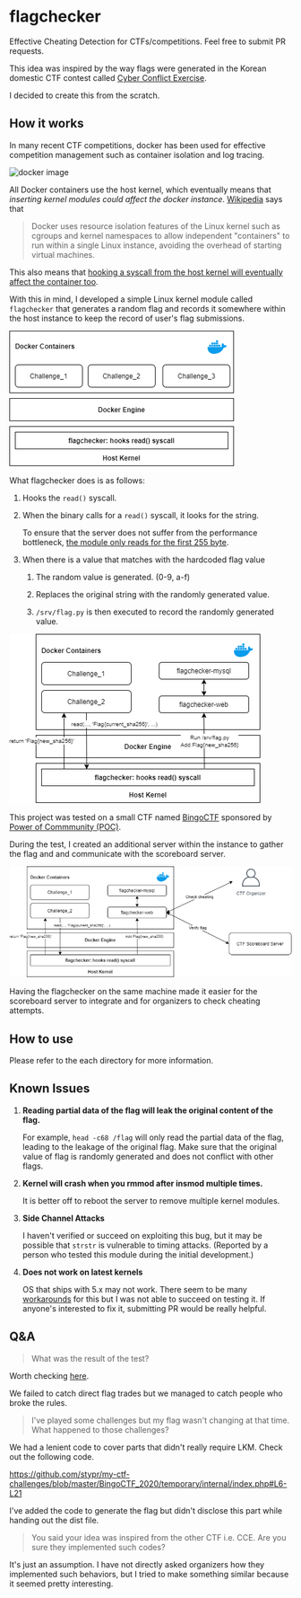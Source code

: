 # flagchecker

Effective Cheating Detection for CTFs/competitions. Feel free to submit PR requests.

This idea was inspired by the way flags were generated in the Korean domestic CTF contest called [Cyber Conflict Exercise](https://www.cstec.kr/cce2020/).

I decided to create this from the scratch.




## How it works

In many recent CTF competitions, docker has been used for effective competition management such as container isolation and log tracing.



![docker image](https://i.stack.imgur.com/ydLN6.png)



All Docker containers use the host kernel, which eventually means that *inserting kernel modules could affect the docker instance*. [Wikipedia](http://en.wikipedia.org/wiki/Docker_(software)) says that

> Docker uses resource isolation features of the Linux kernel such as cgroups and kernel namespaces to allow independent "containers" to run within a single Linux instance, avoiding the overhead of starting virtual machines.



This also means that <u>hooking a syscall from the host kernel will eventually affect the container too</u>.

With this in mind, I developed a simple Linux kernel module called `flagchecker` that generates a random flag and records it somewhere within the host instance to keep the record of user's flag submissions.

![patched-docker-structure](./docs/docker1.png)



What flagchecker does is as follows:

1. Hooks the `read()` syscall.

2. When the binary calls for a `read()` syscall, it looks for the string.

   To ensure that the server does not suffer from the performance bottleneck, <u>the module only reads for the first 255 byte</u>.

3. When there is a value that matches with the hardcoded flag value

   1. The random value is generated. (0-9, a-f)

   2. Replaces the original string with the randomly generated value.

   3. `/srv/flag.py` is then executed to record the randomly generated value.

      

![docker2](docs/docker2.png)



This project was tested on a small CTF named [BingoCTF](https://bingo.hypwnlab.com/) sponsored by [Power of Commmunity (POC)](http://powerofcommunity.net/).

During the test, I created an additional server within the instance to gather the flag and and communicate with the scoreboard server.

![docker3](docs/docker3.png)

Having the flagchecker on the same machine made it easier for the scoreboard server to integrate and for organizers to check cheating attempts.



## How to use

Please refer to the each directory for more information.



## Known Issues

1. **Reading partial data of the flag will leak the original content of the flag.**

   For example,  `head -c68 /flag` will only read the partial data of the flag, leading to the leakage of the original flag.
   Make sure that the original value of flag is randomly generated and does not conflict with other flags.

2. **Kernel will crash when you rmmod after insmod multiple times.**

   It is better off to reboot the server to remove multiple kernel modules.
   
3. **Side Channel Attacks**

   I haven't verified or succeed on exploiting this bug, but it may be possible that `strstr` is vulnerable to timing attacks.
   (Reported by a person who tested this module during the initial development.)


4. **Does not work on latest kernels**

   OS that ships with 5.x may not work.
   There seem to be many [workarounds](https://jm33.me/hook-system-calls-in-linux-5x.html) for this but I was not able to succeed on testing it.
   If anyone's interested to fix it, submitting PR would be really helpful.


## Q&A

> What was the result of the test?

Worth checking [here](https://github.com/stypr/flagchecker/tree/main/docs/examples).

We failed to catch direct flag trades but we managed to catch people who broke the rules.

> I've played some challenges but my flag wasn't changing at that time. What happened to those challenges?

We had a lenient code to cover parts that didn't really require LKM. Check out the following code.

https://github.com/stypr/my-ctf-challenges/blob/master/BingoCTF_2020/temporary/internal/index.php#L6-L21

I've added the code to generate the flag but didn't disclose this part while handing out the dist file.

> You said your idea was inspired from the other CTF i.e. CCE. Are you sure they implemented such codes?

It's just an assumption. I have not directly asked organizers how they implemented such behaviors, but I tried to make something similar because it seemed pretty interesting.

